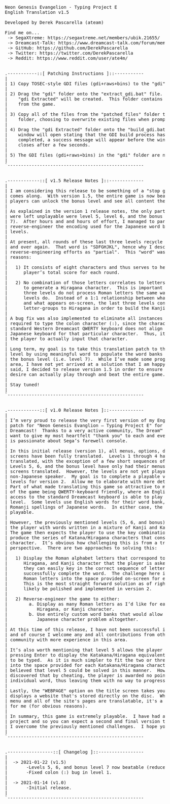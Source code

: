 <pre>
Neon Genesis Evangelion - Typing Project E
English Translation v1.5

Developed by Derek Pascarella (ateam)

Find me on...
 -> SegaXtreme: https://segaxtreme.net/members/ubik.21655/
 -> Dreamcast-Talk: https://www.dreamcast-talk.com/forum/memberlist.php?mode=viewprofile&u=5766
 -> GitHub: https://github.com/DerekPascarella
 -> Twitter: https://twitter.com/DerekPascarella
 -> Reddit: https://www.reddit.com/user/ate4m/


.-----------::[ Patching Instructions ]::-----------
|
| 1) Copy TOSEC-style GDI files (gdi+raws+bins) to the "gdi" folder.
|
| 2) Drag the "gdi" folder onto the "extract_gdi.bat" file.  A new folder called
|    "gdi Extracted" will be created.  This folder contains all of the data files
|    from the game.
|
| 3) Copy all of the files from the "patched_files" folder to the "gdi Extracted"
|    folder, choosing to overwrite existing files when prompted.
|
| 4) Drag the "gdi Extracted" folder onto the "build_gdi.bat" file.  A small black
|    window will open stating that the GDI build process has begun.  Once it has
|    completed, a success message will appear before the window automatically
|    closes after a few seconds.
|
| 5) The GDI files (gdi+raws+bins) in the "gdi" folder are now ready for use.
|
`---------------------------------------------------


.------------::[ v1.5 Release Notes ]::-------------
|
| I am considering this release to be something of a "stop gap" until version 2
| comes along.  With version 1.5, the entire game is now beatable so that
| players can unlock the bonus level and see all content therein.
|
| As explained in the version 1 release notes, the only parts of the game that
| were left unplayable were level 5, level 6, and the bonus level (i.e. level
| 7).  After hours and and hours of effort, I managed to partially
| reverse-engineer the encoding used for the Japanese word bank data for those
| levels.
|
| At present, all rounds of these last three levels recycle the same "word" over
| and over again.  That word is "SDFGHJKL", hence why I described my
| reverse-engineering efforts as "partial".  This "word" was chosen for two
| reasons:
|
|   1) It consists of eight characters and thus serves to help increase the
|      player’s total score for each round.
|
|   2) No combination of those letters correlates to letters-groupings used
|      to generate a Hiragana character.  This is important because the last
|      three levels do not process Roman letters the same way that all previous
|      levels do.  Instead of a 1:1 relationship between what the player types
|      and what appears on-screen, the last three levels convert the Roman
|      letter-groups to Hiragana in order to build the Kanji from each prompt.
|
| A bug fix was also implemented to eliminate all instances of the player being
| required to type the colon character (:), since the character mapping for the
| standard Western Dreamcast QWERTY keyboard does not align with that of the
| Japanese keyboard for that particular character.  Thus, it was impossible for
| the player to actually input that character.
|
| Long term, my goal is to take this translation patch to the next and final
| level by using meaningful word to populate the word banks for level 5, 6, and
| the bonus level (i.e. level 7).  While I’ve made some progress in this
| area, I have not yet arrived at a solution that I am happy with.  That being
| said, I decided to release version 1.5 in order to ensure that all who so
| desire can actually play through and beat the entire game.
|
| Stay tuned!
|
`---------------------------------------------------


.------------::[ v1.0 Release Notes ]::-------------
|
| I’m very proud to release the very first version of my English translation
| patch for "Neon Genesis Evanglion – Typing Project E" for the Sega
| Dreamcast!  Thanks to a very active community, The Dream™ never dies and I
| want to give my most heartfelt "thank you" to each and every person who
| is passionate about Sega’s farewell console.
| 
| In this initial release (version 1), all menus, options, dialog boxes, and
| screens have been fully translated.  Levels 1 through 4 have also been fully
| translated, with the exception of a few short sequences of spoken dialog.
| Levels 5, 6, and the bonus level have only had their menus, dialog boxes and
| screens translated.  However, the levels are not yet playable by a
| non-Japanese speaker.  My goal is to complete a playable version of those
| levels for version 2.  Allow me to elaborate with more detail…
| Part of what made translating this game so attractive to me is the majority
| of the game being QWERTY-keyboard friendly, where an English speaker with
| access to the standard Dreamcast keyboard is able to play and complete each
| level.  Some levels use English words for their word bank, others use the
| Romanji spellings of Japanese words.  In either case, the game is fully
| playable.
| 
| However, the previously mentioned levels (5, 6, and bonus) instead present
| the player with words written in a mixture of Kanji and Katakana/Hiragana.
| The game then expects the player to use the key combinations necessary to
| produce the series of Katana/Hiragana characters that construct one Kanji
| character.  It’s obvious how challenging this is from a translation
| perspective.  There are two approaches to solving this:
|
|   1) Display the Roman alphabet letters that correspond to each Katakana,
|      Hiragana, and Kanji character that the player is asked to type, this way
|      they can easily key in the correct sequence of letters in order to
|      successfully complete the word.  The challenge here is fitting the
|      Roman letters into the space provided on-screen for each character.
|      This is the most straight forward solution as of right now and will
|      likely be polished and implemented in version 2.
|
|   2) Reverse-engineer the game to either:
|        a. Display as many Roman letters as I’d like for each Katakana,
|           Hiragana, or Kanji character.
|        b. Use entirely custom word banks that would allow for me to avoid the
|           Japanese character problem altogether.
|
| At this time of this release, I have not been successful in either of these,
| and of course I welcome any and all contributions from others in the
| community with more experience in this area.
|
| It’s also worth mentioning that level 5 allows the player to "cheat" by
| pressing Enter to display the Katakana/Hiragana equivalent of each Kanji word
| to be typed.  As it is much simpler to fit the two or three Roman letters
| into the space provided for each Katakana/Hiragana character, I initially
| believed that level 5 could be solved in this manner.  However, I quickly
| discovered that by cheating, the player is awarded no points for that
| individual word, thus leaving them with no way to progress.
|
| Lastly, the "WEBPAGE" option on the title screen takes you to a browser that
| displays a website that's stored directly on the disc.  While the browser's
| menu and all of the site's pages are translatable, it's a very low priority
| for me (for obvious reasons).
|
| In summary, this game is extremely playable.  I have had a lot of fun on this
| project and so you can expect a second and final version to be released once
| I overcome the previously mentioned challenges.  I hope you enjoy the game!
|
`---------------------------------------------------


.-----------------::[ Changelog ]::-----------------
|
|  -> 2021-01-22 (v1.5)
|       -Levels 5, 6, and bonus level 7 now beatable (reduced playability).
|       -Fixed colon (:) bug in level 1.
|
|  -> 2021-01-14 (v1.0)
|       -Initial release.
|
`---------------------------------------------------
</pre>
